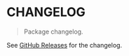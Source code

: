 # CHANGELOG

> Package changelog.

See [GitHub Releases](https://github.com/stdlib-js/math-base-special-maxabsn/releases) for the changelog.